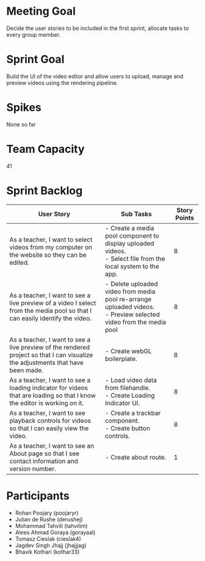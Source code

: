# Meeting Goal

Decide the user stories to be included in the first sprint, allocate tasks to every group member.

# Sprint Goal

Build the UI of the video editor and allow users to upload, manage and preview videos using the rendering pipeline.

# Spikes

None so far

# Team Capacity

41

# Sprint Backlog

| User Story                                                                                                                      | Sub Tasks                                                                                                               | Story Points |
| ------------------------------------------------------------------------------------------------------------------------------- | ----------------------------------------------------------------------------------------------------------------------- | ------------ |
| As a teacher, I want to select videos from my computer on the website so they can be edited.                                    | - Create a media pool component to display uploaded videos.</br> - Select file from the local system to the app.        | 8            |
| As a teacher, I want to see a live preview of a video I select from the media pool so that I can easily identify the video.     | - Delete uploaded video from media pool re-arrange uploaded videos. <br /> - Preview selected video from the media pool | 8            |
| As a teacher, I want to see a live preview of the rendered project so that I can visualize the adjustments that have been made. | - Create webGL boilerplate.                                                                                             | 8            |
| As a teacher, I want to see a loading indicator for videos that are loading so that I know the editor is working on it.         | - Load video data from filehandle.</br>- Create Loading Indicator UI.                                                   | 8            |
| As a teacher, I want to see playback controls for videos so that I can easily view the video.                                   | - Create a trackbar component. </br> - Create button controls.                                                          | 8            |
| As a teacher, I want to see an About page so that I see contact information and version number.                                 | - Create about route.                                                                                                   | 1            |

# Participants

- Rohan Poojary (poojaryr)
- Julian de Rushe (derushej)
- Mohammad Tahvili (tahvilim)
- Alees Ahmad Goraya (gorayaal)
- Tomasz Cieslak (cieslak4)
- Jagdev Singh Jhajj (jhajjjag)
- Bhavik Kothari (kothar33)
